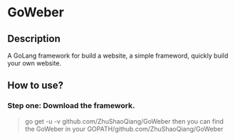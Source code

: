 # GoWeber
## Description
  A GoLang framework for build a website, a simple frameword, quickly build your own website.
  
## How to use?
### Step one: Download the framework.
  > go get -u -v github.com/ZhuShaoQiang/GoWeber
  then you can find the GoWeber in your GOPATH/github.com/ZhuShaoQiang/GoWeber
